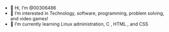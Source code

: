 - 👋 Hi, I’m @00306486
- 👀 I’m interested in Technology, software, programming, problem solving, and video games!
- 🌱 I’m currently learning Linux administration, C , HTML , and CSS 
